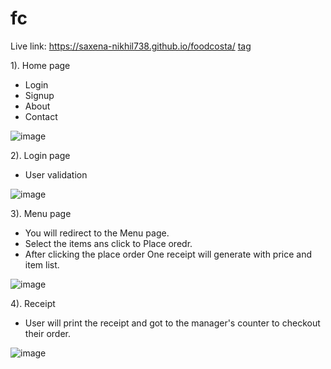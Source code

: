 # fc

Live link: https://saxena-nikhil738.github.io/foodcosta/
<a href="www.google.com" target=_blank>tag</a>

1). Home page
  * Login
  * Signup
  * About
  * Contact

![image](https://github.com/saxena-nikhil738/foodcosta/assets/98411087/a939eda7-5f4e-4c67-8ffd-519a4298161f)

2). Login page
  * User validation

![image](https://github.com/saxena-nikhil738/foodcosta/assets/98411087/54b6090c-8b28-46a3-86c7-a17ee292e6f6)

3). Menu page
  * You will redirect to the Menu page.
  * Select the items ans click to Place oredr.
  * After clicking the place order One receipt will generate with price and item list.

![image](https://github.com/saxena-nikhil738/foodcosta/assets/98411087/17657833-dabe-4066-9226-b1e7da17bd46)

4). Receipt
  * User will print the receipt and got to the manager's counter to checkout their order.

![image](https://github.com/saxena-nikhil738/foodcosta/assets/98411087/42c674ba-4776-4108-9699-6d58ffd0b6e6)
